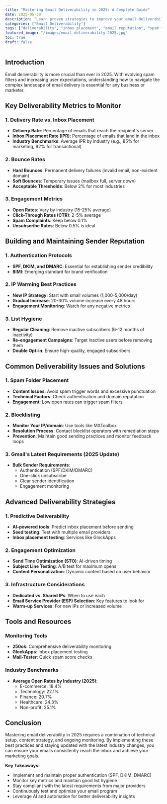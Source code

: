 ```yaml
---
title: "Mastering Email Deliverability in 2025: A Complete Guide"
date: 2025-05-30
description: "Learn proven strategies to improve your email deliverability rates and ensure your messages reach the inbox in 2025."
categories: ["Email Deliverability"]
tags: ["deliverability", "inbox placement", "email reputation", "spam filters"]
featured_image: "/images/email-deliverability-2025.jpg"
toc: true
draft: false
---
```


## Introduction
Email deliverability is more crucial than ever in 2025. With evolving spam filters and increasing user expectations, understanding how to navigate the complex landscape of email delivery is essential for any business or marketer.

## Key Deliverability Metrics to Monitor

### 1. Delivery Rate vs. Inbox Placement
- **Delivery Rate**: Percentage of emails that reach the recipient's server
- **Inbox Placement Rate (IPR)**: Percentage of emails that land in the inbox
- **Industry Benchmarks**: Average IPR by industry (e.g., 85% for marketing, 92% for transactional)

### 2. Bounce Rates
- **Hard Bounces**: Permanent delivery failures (invalid email, non-existent domain)
- **Soft Bounces**: Temporary issues (mailbox full, server down)
- **Acceptable Thresholds**: Below 2% for most industries

### 3. Engagement Metrics
- **Open Rates**: Vary by industry (15-25% average)
- **Click-Through Rates (CTR)**: 2-5% average
- **Spam Complaints**: Keep below 0.1%
- **Unsubscribe Rates**: Below 0.5% is ideal

## Building and Maintaining Sender Reputation

### 1. Authentication Protocols
- **SPF, DKIM, and DMARC**: Essential for establishing sender credibility
- **BIMI**: Emerging standard for brand verification

### 2. IP Warming Best Practices
- **New IP Strategy**: Start with small volumes (1,000-5,000/day)
- **Gradual Increase**: 20-30% volume increase every 48 hours
- **Engagement Monitoring**: Watch for any negative metrics

### 3. List Hygiene
- **Regular Cleaning**: Remove inactive subscribers (6-12 months of inactivity)
- **Re-engagement Campaigns**: Target inactive users before removing them
- **Double Opt-in**: Ensure high-quality, engaged subscribers

## Common Deliverability Issues and Solutions

### 1. Spam Folder Placement
- **Content Issues**: Avoid spam trigger words and excessive punctuation
- **Technical Factors**: Check authentication and domain reputation
- **Engagement**: Low open rates can trigger spam filters

### 2. Blocklisting
- **Monitor Your IP/domain**: Use tools like MXToolbox
- **Resolution Process**: Contact blocklist operators with remediation steps
- **Prevention**: Maintain good sending practices and monitor feedback loops

### 3. Gmail's Latest Requirements (2025 Update)
- **Bulk Sender Requirements**:
  - Authentication (SPF/DKIM/DMARC)
  - One-click unsubscribe
  - Clear sender identification
  - Engagement monitoring

## Advanced Deliverability Strategies

### 1. Predictive Deliverability
- **AI-powered tools**: Predict inbox placement before sending
- **Seed testing**: Test with multiple email providers
- **Inbox placement testing**: Services like GlockApps

### 2. Engagement Optimization
- **Send Time Optimization (STO)**: AI-driven timing
- **Subject Line Testing**: A/B test for maximum opens
- **Content Personalization**: Dynamic content based on user behavior

### 3. Infrastructure Considerations
- **Dedicated vs. Shared IPs**: When to use each
- **Email Service Provider (ESP) Selection**: Key features to look for
- **Warm-up Services**: For new IPs or increased volume

## Tools and Resources

### Monitoring Tools
- **250ok**: Comprehensive deliverability monitoring
- **GlockApps**: Inbox placement testing
- **Mail-Tester**: Quick spam score checks

### Industry Benchmarks
- **Average Open Rates by Industry (2025)**:
  - E-commerce: 18.4%
  - Technology: 22.1%
  - Finance: 20.7%
  - Healthcare: 24.3%
  - Non-profit: 25.1%

## Conclusion
Mastering email deliverability in 2025 requires a combination of technical setup, content strategy, and ongoing monitoring. By implementing these best practices and staying updated with the latest industry changes, you can ensure your emails consistently reach the inbox and achieve your marketing goals.

**Key Takeaways:**
- Implement and maintain proper authentication (SPF, DKIM, DMARC)
- Monitor key metrics and maintain good list hygiene
- Stay compliant with the latest requirements from major providers
- Continuously test and optimize your email program
- Leverage AI and automation for better deliverability insights
